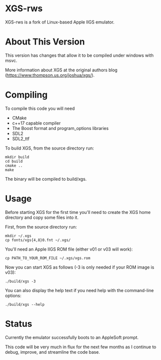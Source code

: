 XGS-rws
===

XGS-rws is a fork of Linux-based Apple IIGS emulator.

# About This Version

This version has changes that allow it to be compiled under windows with msvc.


More information about XGS at the original authors blog (https://www.thompson.us.org/joshua/xgs/).

# Compiling

To compile this code you will need

- CMake
- c++17 capable compiler
- The Boost format and program_options libraries
- SDL2
- SDL2_ttf

To build XGS, from the source directory run:

```
mkdir build
cd build
cmake ..
make 
```

The binary will be compiled to build/xgs.

# Usage

Before starting XGS for the first time you'll need to create the XGS home directory
and copy some files into it.

First, from the source directory run:

```
mkdir ~/.xgs
cp fonts/xgs{4,8}0.fnt ~/.xgs/
```

You'll need an Apple IIGS ROM file (either v01 or v03 will work):

```
cp PATH_TO_YOUR_ROM_FILE ~/.xgs/xgs.rom
```

Now you can start XGS as follows (-3 is only needed if your ROM image is v03):

```
./build/xgs -3
```

You can also display the help text if you need help with the command-line options:

```
./build/xgs --help
```

# Status

Currently the emulator successfully boots to an AppleSoft prompt.

This code will be very much in flux for the next few months as I continue to
debug, improve, and streamline the code base.